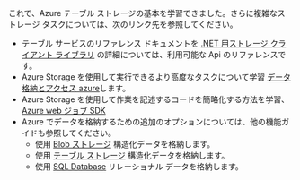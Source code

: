 これで、Azure テーブル ストレージの基本を学習できました。さらに複雑なストレージ タスクについては、次のリンク先を参照してください。

- テーブル サービスのリファレンス ドキュメントを [.NET 用ストレージ クライアント ライブラリ](http://go.microsoft.com/fwlink/?LinkID=390731) の詳細については、利用可能な Api のリファレンスです。
- Azure Storage を使用して実行できるより高度なタスクについて学習 [データ格納とアクセス azure](https://msdn.microsoft.com/library/azure/gg433040.aspx)します。    
- Azure Storage を使用して作業を記述するコードを簡略化する方法を学習、 [Azure web ジョブ SDK](../app-service/websites-dotnet-webjobs-sdk.md)
- Azure でデータを格納するための追加のオプションについては、他の機能ガイドも参照してください。
  - 使用 [Blob ストレージ](./storage-dotnet-how-to-use-blobs.md) 構造化データを格納します。
  - 使用 [テーブル ストレージ](./storage-dotnet-how-to-use-tables.md) 構造化データを格納します。
  - 使用 [SQL Database](../sql-database/sql-database-dotnet-how-to-use.md) リレーショナル データを格納します。


